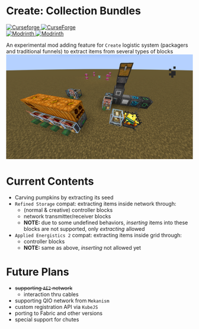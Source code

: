# Create: Collection Bundles

[![Curseforge](https://badges.moddingx.org/curseforge/versions/1300551) ![CurseForge](https://badges.moddingx.org/curseforge/downloads/1300551)](https://www.curseforge.com/minecraft/mc-mods/create-collection-bundles)  
[![Modrinth](https://badges.moddingx.org/modrinth/versions/dRqIMksA) ![Modrinth](https://badges.moddingx.org/modrinth/downloads/dRqIMksA)](https://modrinth.com/mod/create-collection-bundles)

An experimental mod adding feature for `Create` logistic system (packagers and traditional funnels) to extract items from several types of blocks
![usages](https://github.com/YukkuriC/CreateCollectionBundles/blob/main/static/usages.png?raw=true)

# Current Contents

-   Carving pumpkins by extracting its seed
-   `Refined Storage` compat: extracting items inside network through:
    -   (normal & creative) controller blocks
    -   network transmitter/receiver blocks
    -   **NOTE:** due to some undefined behaviors, _inserting_ items into these blocks are not supported, only _extracting_ allowed
-   `Applied Energistics 2` compat: extracting items inside grid through:
    -   controller blocks
    -   **NOTE:** same as above, _inserting_ not allowed yet

# Future Plans

-   ~~supporting `AE2` network~~
    -   interaction thru cables
-   supporting QIO network from `Mekanism`
-   custom registration API via `KubeJS`
-   porting to Fabric and other versions
-   special support for chutes
